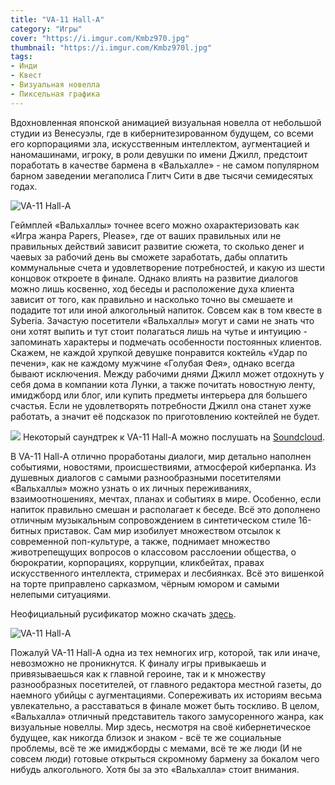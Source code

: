 ```yaml
---
title: "VA-11 Hall-A"
category: "Игры"
cover: "https://i.imgur.com/Kmbz970.jpg"
thumbnail: "https://i.imgur.com/Kmbz970l.jpg"
tags:
- Инди
- Квест
- Визуальная новелла
- Пиксельная графика
---
```


Вдохновленная японской анимацией визуальная новелла от небольшой студии из Венесуэлы, где в кибернитезированном будущем, со всеми его корпорациями зла, искусственным интеллектом, аугментацией и наномашинами, игроку, в роли девушки по имени Джилл, предстоит поработать в качестве бармена в «Вальхалле» - не самом популярном барном заведении мегаполиса Глитч Сити в две тысячи семидесятых годах.

<p full><img alt="VA-11 Hall-A" src="https://i.imgur.com/6OEqkZb.png" /></p>

<p main>Геймплей «Вальхаллы» точнее всего можно охарактеризовать как «Игра жанра Papers, Please», где от ваших правильных или не правильных действий зависит развитие сюжета, то сколько денег и чаевых за рабочий день вы сможете заработать, дабы оплатить коммунальные счета и удовлетворение потребностей, и какую из шести концовок откроете в финале. Однако влиять на развитие диалогов можно лишь косвенно, ход беседы и расположение духа клиента зависит от того, как правильно и насколько точно вы смешаете и подадите тот или иной алкогольный напиток. Совсем как в том квесте в Syberia. Зачастую посетители «Вальхаллы» могут и сами не знать что они хотят выпить и тут стоит полагаться лишь на чутье и интуицию - запоминать характеры и подмечать особенности постоянных клиентов. Скажем, не каждой хрупкой девушке понравится коктейль «Удар по печени», как не каждому мужчине «Голубая Фея», однако всегда бывают исключения. Между рабочими днями Джилл может отдохнуть у себя дома в компании кота Лунки, а также почитать новостную ленту, имиджборд или блог, или купить предметы интерьера для большего счастья. Если не удовлетворять потребности Джилл она станет хуже работать, а значит её подсказок по приготовлению коктейлей не будет.</p>

<p aside><img src="https://i.imgur.com/EoKyanS.jpg" /> Некоторый саундтрек к VA-11 Hall-A можно послушать на <a href="https://soundcloud.com/garoadmusic/sets/va-11-hall-a-prologue-ost">Soundcloud</a>.</p>

<p main>В VA-11 Hall-A отлично проработаны диалоги, мир детально наполнен событиями, новостями, происшествиями, атмосферой киберпанка. Из душевных диалогов с самыми разнообразными посетителями «Вальхаллы» можно узнать о их личных переживаниях, взаимоотношениях, мечтах, планах и событиях в мире. Особенно, если напиток правильно смешан и располагает к беседе. Всё это дополнено отличным музыкальным сопровождением в синтетическом стиле 16-битных приставок. Сам мир изобилует множеством отсылок к современной поп-культуре, а также, поднимает множество животрепещущих вопросов о классовом расслоении общества, о бюрократии, корпорациях, коррупции, кликбейтах, правах искусственного интеллекта, стримерах и лесбиянках. Всё это вишенкой на торте приправлено сарказмом, чёрным юмором и самыми нелепыми ситуациями.</p>

<p aside>Неофициальный русификатор можно скачать <a href="http://tairennaino.narod.ru/va11halla/status.html">здесь</a>.</p>

![VA-11 Hall-A](https://i.imgur.com/WmBTc9B.png)

Пожалуй VA-11 Hall-A одна из тех немногих игр, которой, так или иначе, невозможно не проникнутся. К финалу игры привыкаешь и привязываешься как к главной героине, так и к множеству разнообразных посетителей, от главного редактора местной газеты, до наемного убийцы с аугментациями. Сопереживать их историям весьма увлекательно, а расставаться в финале может быть тоскливо. В целом, «Вальхалла» отличный представитель такого замусоренного жанра, как визуальные новеллы. Мир здесь, несмотря на своё кибернетическое будущее, как никогда близок и знаком - всё те же социальные проблемы, всё те же имиджборды с мемами, всё те же люди (И не совсем люди) готовые открыться скромному бармену за бокалом чего нибудь алкогольного. Хотя бы за это «Вальхалла» стоит внимания.